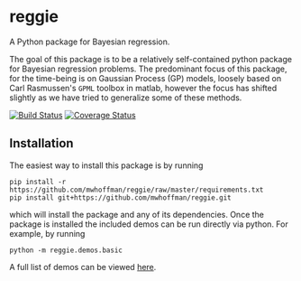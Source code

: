 # reggie

A Python package for Bayesian regression.

The goal of this package is to be a relatively self-contained python package
for Bayesian regression problems. The predominant focus of this package, for
the time-being is on Gaussian Process (GP) models, loosely based on Carl
Rasmussen's `GPML` toolbox in matlab, however the focus has shifted slightly as
we have tried to generalize some of these methods.

[![Build Status][travis-shield]][travis]
[![Coverage Status][coveralls-shield]][coveralls]

[travis]: https://travis-ci.org/mwhoffman/reggie
[coveralls]: https://coveralls.io/r/mwhoffman/reggie
[travis-shield]: https://img.shields.io/travis/mwhoffman/reggie.svg?style=flat
[coveralls-shield]: https://img.shields.io/coveralls/mwhoffman/reggie.svg?style=flat


## Installation

The easiest way to install this package is by running

    pip install -r https://github.com/mwhoffman/reggie/raw/master/requirements.txt
    pip install git+https://github.com/mwhoffman/reggie.git

which will install the package and any of its dependencies. Once the package is
installed the included demos can be run directly via python. For example, by
running

    python -m reggie.demos.basic

A full list of demos can be viewed [here](reggie/demos).
